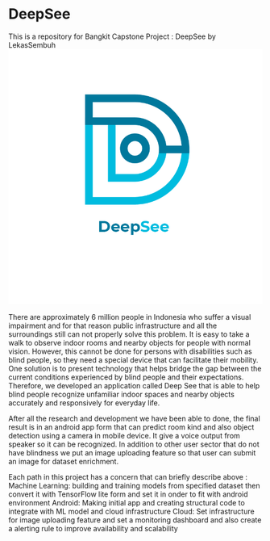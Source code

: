 # DeepSee
This is a repository for Bangkit Capstone Project : DeepSee by LekasSembuh 
<img src="deepsee.png" alt="My cool logo"/>

There are approximately 6 million people in Indonesia who suffer a visual impairment and for that reason public infrastructure and all the surroundings still can not properly solve this problem. It is easy to take a walk to observe indoor rooms and nearby objects for people with normal vision. However, this cannot be done for persons with disabilities such as blind people, so they need a special device that can facilitate their mobility. One solution is to present technology that helps bridge the gap between the current conditions experienced by blind people and their expectations. Therefore, we developed an application called Deep See that is able to help blind people recognize unfamiliar indoor spaces and nearby objects accurately and responsively for everyday life. 

After all the research and development we have been able to done, the final result is in an android app form that can predict room kind and also object detection using a camera in mobile device. It give a voice output from speaker so it can be recognized. In addition to other user sector that do not have blindness we put an image uploading feature so that user can submit an image for dataset enrichment.  

Each path in this project has a concern that can briefly describe above :
Machine Learning: building and training models from specified dataset then convert it with TensorFlow lite form and set it in onder to fit with android environment
Android: Making initial app and creating structural code to integrate with ML model and cloud infrastructure
Cloud: Set infrastructure for image uploading feature and set a monitoring dashboard and also create a alerting rule to improve availability and scalability


